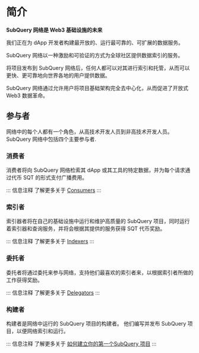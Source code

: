 # 简介

**SubQuery 网络是 Web3 基础设施的未来**

我们正在为 dApp 开发者构建最开放的、运行最可靠的、可扩展的数据服务。

SubQuery 网络以一种激励和可验证的方式为全球社区提供数据索引的服务。

将项目发布到 SubQuery 网络后，任何人都可以对其进行索引和托管，从而可以更快、更可靠地向世界各地的用户提供数据。

SubQuery 网络通过允许用户将项目基础架构完全去中心化，从而促进了开放式 Web3 数据革命。

## 参与者

网络中的每个人都有一个角色，从高技术开发人员到非高技术开发人员。 SubQuery 网络中包括四个主要参与者.

### 消费者

消费者将向 SubQuery 网络检索其 dApp 或其工具的特定数据，并为每个请求通过代币 SQT 的形式支付广播费用。

::: 信息注释 了解更多关于 [Consumers](./consumers.md) :::

### 索引者

索引器者将在自己的基础设施中运行和维护高质量的 SubQuery 项目，同时运行着索引器和查询服务，并将会根据其提供的服务获得 SQT 代币奖励。

::: 信息注释 了解更多关于 [Indexers](./indexers.md) :::

### 委托者

委托者将通过委托来参与网络，支持他们最喜欢的索引者来，以根据索引者所做的工作获得奖励。

::: 信息注释 了解更多关于 [Delegators](./delegators.md) :::

### 构建者

构建者是网络中运行的 SubQuery 项目的构建者。 他们编写并发布 SubQuery 项目，以便网络索引和运行。

::: 信息注释 了解更多关于 [如何建立你的第一个SubQuery 项目](../build/introduction.md) :::

